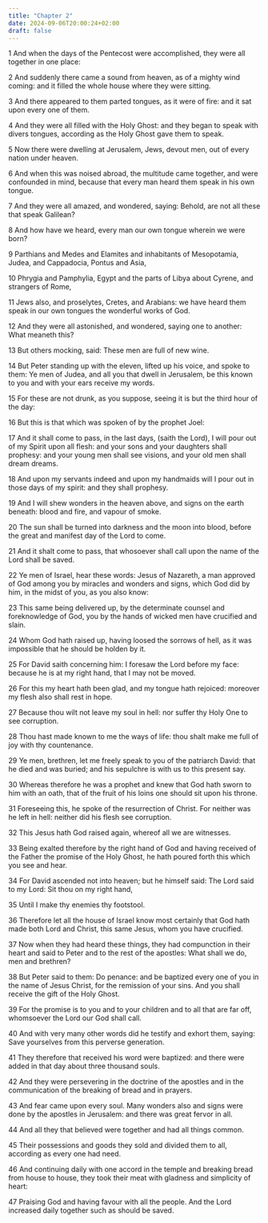 ```yaml
---
title: "Chapter 2"
date: 2024-09-06T20:00:24+02:00
draft: false
---
```



1 And when the days of the Pentecost were accomplished, they were all together in one place:

2 And suddenly there came a sound from heaven, as of a mighty wind coming: and it filled the whole house where they were sitting.

3 And there appeared to them parted tongues, as it were of fire: and it sat upon every one of them.

4 And they were all filled with the Holy Ghost: and they began to speak with divers tongues, according as the Holy Ghost gave them to speak.

5 Now there were dwelling at Jerusalem, Jews, devout men, out of every nation under heaven.

6 And when this was noised abroad, the multitude came together, and were confounded in mind, because that every man heard them speak in his own tongue.

7 And they were all amazed, and wondered, saying: Behold, are not all these that speak Galilean?

8 And how have we heard, every man our own tongue wherein we were born?

9 Parthians and Medes and Elamites and inhabitants of Mesopotamia, Judea, and Cappadocia, Pontus and Asia,

10 Phrygia and Pamphylia, Egypt and the parts of Libya about Cyrene, and strangers of Rome,

11 Jews also, and proselytes, Cretes, and Arabians: we have heard them speak in our own tongues the wonderful works of God.

12 And they were all astonished, and wondered, saying one to another: What meaneth this?

13 But others mocking, said: These men are full of new wine.

14 But Peter standing up with the eleven, lifted up his voice, and spoke to them: Ye men of Judea, and all you that dwell in Jerusalem, be this known to you and with your ears receive my words.

15 For these are not drunk, as you suppose, seeing it is but the third hour of the day:

16 But this is that which was spoken of by the prophet Joel:

17 And it shall come to pass, in the last days, (saith the Lord), I will pour out of my Spirit upon all flesh: and your sons and your daughters shall prophesy: and your young men shall see visions, and your old men shall dream dreams.

18 And upon my servants indeed and upon my handmaids will I pour out in those days of my spirit: and they shall prophesy.

19 And I will shew wonders in the heaven above, and signs on the earth beneath: blood and fire, and vapour of smoke.

20 The sun shall be turned into darkness and the moon into blood, before the great and manifest day of the Lord to come.

21 And it shalt come to pass, that whosoever shall call upon the name of the Lord shall be saved.

22 Ye men of Israel, hear these words: Jesus of Nazareth, a man approved of God among you by miracles and wonders and signs, which God did by him, in the midst of you, as you also know:

23 This same being delivered up, by the determinate counsel and foreknowledge of God, you by the hands of wicked men have crucified and slain.

24 Whom God hath raised up, having loosed the sorrows of hell, as it was impossible that he should be holden by it.

25 For David saith concerning him: I foresaw the Lord before my face: because he is at my right hand, that I may not be moved.

26 For this my heart hath been glad, and my tongue hath rejoiced: moreover my flesh also shall rest in hope.

27 Because thou wilt not leave my soul in hell: nor suffer thy Holy One to see corruption.

28 Thou hast made known to me the ways of life: thou shalt make me full of joy with thy countenance.

29 Ye men, brethren, let me freely speak to you of the patriarch David: that he died and was buried; and his sepulchre is with us to this present say.

30 Whereas therefore he was a prophet and knew that God hath sworn to him with an oath, that of the fruit of his loins one should sit upon his throne.

31 Foreseeing this, he spoke of the resurrection of Christ. For neither was he left in hell: neither did his flesh see corruption.

32 This Jesus hath God raised again, whereof all we are witnesses.

33 Being exalted therefore by the right hand of God and having received of the Father the promise of the Holy Ghost, he hath poured forth this which you see and hear.

34 For David ascended not into heaven; but he himself said: The Lord said to my Lord: Sit thou on my right hand,

35 Until I make thy enemies thy footstool.

36 Therefore let all the house of Israel know most certainly that God hath made both Lord and Christ, this same Jesus, whom you have crucified.

37 Now when they had heard these things, they had compunction in their heart and said to Peter and to the rest of the apostles: What shall we do, men and brethren?

38 But Peter said to them: Do penance: and be baptized every one of you in the name of Jesus Christ, for the remission of your sins. And you shall receive the gift of the Holy Ghost.

39 For the promise is to you and to your children and to all that are far off, whomsoever the Lord our God shall call.

40 And with very many other words did he testify and exhort them, saying: Save yourselves from this perverse generation.

41 They therefore that received his word were baptized: and there were added in that day about three thousand souls.

42 And they were persevering in the doctrine of the apostles and in the communication of the breaking of bread and in prayers.

43 And fear came upon every soul. Many wonders also and signs were done by the apostles in Jerusalem: and there was great fervor in all.

44 And all they that believed were together and had all things common.

45 Their possessions and goods they sold and divided them to all, according as every one had need.

46 And continuing daily with one accord in the temple and breaking bread from house to house, they took their meat with gladness and simplicity of heart:

47 Praising God and having favour with all the people. And the Lord increased daily together such as should be saved.

